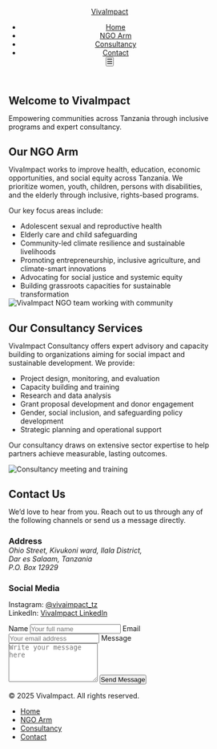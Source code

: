 <!DOCTYPE html>
<html lang="en">
<head>
  <meta charset="UTF-8" />
  <meta name="viewport" content="width=device-width, initial-scale=1" />
  <meta name="description" content="VivaImpact - Empowering communities in Tanzania through inclusive programs and consultancy services." />
  <title>VivaImpact | Empowering Communities in Tanzania</title>
  <style>
    /* Reset and base styles */
    * {
      margin: 0;
      padding: 0;
      box-sizing: border-box;
    }

  body {
      font-family: 'Open Sans', sans-serif;
      line-height: 1.6;
      color: #111;
      background-color: #fff;
      scroll-behavior: smooth;
    }

  .container {
      width: 90%;
      max-width: 1200px;
      margin: auto;
    }

   /* Navbar */
    .navbar {
      background-color: #000; /* black for strong header */
      color: white;
      padding: 1rem 0;
      position: sticky;
      top: 0;
      z-index: 999;
      box-shadow: 0 2px 5px rgba(0,0,0,0.3);
    }

  .navbar .container {
      display: flex;
      justify-content: space-between;
      align-items: center;
    }

  .logo {
      font-size: 1.8rem;
      font-weight: bold;
      color: #00bfa6; /* teal accent */
      text-decoration: none;
      letter-spacing: 2px;
    }

   .nav-links {
      list-style: none;
      display: flex;
      gap: 2rem;
      align-items: center;
    }

  .nav-links li a {
      color: white;
      text-decoration: none;
      font-weight: 600;
      transition: color 0.3s ease;
    }

  .nav-links li a:hover,
    .nav-links li a.active {
      color: #00bfa6;
    }

  #nav-toggle {
      display: none;
      background: none;
      border: none;
      font-size: 2rem;
      color: white;
      cursor: pointer;
    }

  /* Hero Section */
    .hero-section {
      background: url('https://via.placeholder.com/1200x500') center center/cover no-repeat;
      color: white;
      text-align: center;
      padding: 6rem 1rem 4rem 1rem;
      position: relative;
    }

  .hero-section::after {
      content: '';
      position: absolute;
      top:0; left:0; right:0; bottom:0;
      background-color: rgba(0,0,0,0.6);
      z-index: 1;
    }

   .hero-content {
      position: relative;
      z-index: 2;
      max-width: 700px;
      margin: 0 auto;
    }

  .hero-content h1 {
      font-size: 3rem;
      margin-bottom: 1rem;
      letter-spacing: 1.5px;
    }

   .hero-content p {
      font-size: 1.3rem;
      line-height: 1.5;
    }

   /* Sections */
    section.section {
      padding: 4rem 1rem;
    }

   section.dark-section {
      background-color: #000;
      color: #00bfa6;
    }

   section.dark-section ul {
      list-style: inside disc;
      margin-top: 1rem;
    }

  section ul {
      margin-top: 1rem;
      list-style: inside disc;
    }

  section ul li {
      margin-bottom: 0.7rem;
      font-size: 1.1rem;
    }

  section p {
      font-size: 1.1rem;
      max-width: 900px;
      margin-top: 1rem;
      margin-bottom: 1.5rem;
    }

  /* Images in sections */
    section img {
      max-width: 100%;
      height: auto;
      margin-top: 1.5rem;
      border-radius: 8px;
      box-shadow: 0 3px 10px rgba(0,0,0,0.15);
    }

  /* Contact Section */
    .contact-section {
      background-color: #f9f9f9;
    }
    .contact-info {
      display: flex;
      flex-wrap: wrap;
      gap: 3rem;
      margin-bottom: 3rem;
    }

   .contact-info > div {
      flex: 1 1 300px;
    }

   .contact-info h3 {
      color: #000;
      margin-bottom: 0.8rem;
      font-weight: 700;
    }

  .contact-info p a {
      color: #00bfa6;
      text-decoration: none;
    }

  .contact-info p a:hover {
      text-decoration: underline;
    }

   /* Contact form */
    form {
      max-width: 600px;
      background: white;
      padding: 2rem;
      border-radius: 8px;
      box-shadow: 0 3px 15px rgba(0,0,0,0.1);
    }
    form label {
      display: block;
      margin-bottom: 0.5rem;
      font-weight: 600;
      color: #000;
    }
    form input[type="text"],
    form input[type="email"],
    form textarea {
      width: 100%;
      padding: 0.8rem;
      margin-bottom: 1.5rem;
      border: 1px solid #ccc;
      border-radius: 5px;
      font-size: 1rem;
      transition: border-color 0.3s ease;
    }

   form input[type="text"]:focus,
    form input[type="email"]:focus,
    form textarea:focus {
      border-color: #00bfa6;
      outline: none;
    }

  form textarea {
      resize: vertical;
      font-family: inherit;
    }

   form button {
      background-color: #00bfa6;
      color: white;
      border: none;
      padding: 0.85rem 2rem;
      font-size: 1.1rem;
      font-weight: 700;
      border-radius: 5px;
      cursor: pointer;
      transition: background-color 0.3s ease;
    }

  form button:hover {
      background-color: #008f7f;
    }

  /* Footer */
    footer {
      background-color: #000;
      color: white;
      padding: 1.5rem 1rem;
      text-align: center;
      font-size: 0.9rem;
      margin-top: 4rem;
    }
    .footer-content {
      max-width: 1200px;
      margin: auto;
      display: flex;
      justify-content: space-between;
      flex-wrap: wrap;
      align-items: center;
    }

   .footer-nav {
      list-style: none;
      display: flex;
      gap: 1.5rem;
    }

  .footer-nav li a {
      color: #00bfa6;
      text-decoration: none;
      font-weight: 600;
      transition: color 0.3s ease;
    }

  .footer-nav li a:hover {
      color: #008f7f;
    }

  /* Responsive */
    @media (max-width: 768px) {
      .nav-links {
        position: absolute;
        top: 60px;
        right: 0;
        background-color: #000;
        flex-direction: column;
        width: 200px;
        transform: translateX(100%);
        transition: transform 0.3s ease;
        border-radius: 0 0 0 10px;
      }
    .nav-links.nav-open {
        transform: translateX(0);
      }
      .nav-links li {
        margin: 1.5rem 0;
        text-align: center;
      }
      #nav-toggle {
        display: block;
      }
      .footer-content {
        flex-direction: column;
        gap: 1rem;
      }
      .contact-info {
        flex-direction: column;
      }
    }
  </style>
  <link rel="preconnect" href="https://fonts.googleapis.com" />
  <link rel="preconnect" href="https://fonts.gstatic.com" crossorigin />
  <link href="https://fonts.googleapis.com/css2?family=Open+Sans&display=swap" rel="stylesheet" />
</head>
<body>
  <header>
    <nav class="navbar" role="navigation" aria-label="Main navigation">
      <div class="container">
        <a href="#home" class="logo">VivaImpact</a>
        <ul class="nav-links" id="nav-links">
          <li><a href="#home" class="nav-link active">Home</a></li>
          <li><a href="#ngo-arm" class="nav-link">NGO Arm</a></li>
          <li><a href="#consultancy" class="nav-link">Consultancy</a></li>
          <li><a href="#contact" class="nav-link">Contact</a></li>
        </ul>
        <button id="nav-toggle" aria-label="Toggle navigation">&#9776;</button>
      </div>
    </nav>
  </header>

  <main>
    <section id="home" class="hero-section" aria-label="Welcome to VivaImpact">
      <div class="container hero-content">
        <h1>Welcome to VivaImpact</h1>
        <p>Empowering communities across Tanzania through inclusive programs and expert consultancy.</p>
      </div>
    </section>
    <section id="ngo-arm" class="section" aria-labelledby="ngo-arm-title">
      <div class="container">
        <h2 id="ngo-arm-title">Our NGO Arm</h2>
        <p>
          VivaImpact works to improve health, education, economic opportunities, and social equity across Tanzania.
          We prioritize women, youth, children, persons with disabilities, and the elderly through inclusive, rights-based programs.
        </p>
        <p>Our key focus areas include:</p>
        <ul>
          <li>Adolescent sexual and reproductive health</li>
          <li>Elderly care and child safeguarding</li>
          <li>Community-led climate resilience and sustainable livelihoods</li>
          <li>Promoting entrepreneurship, inclusive agriculture, and climate-smart innovations</li>
          <li>Advocating for social justice and systemic equity</li>
          <li>Building grassroots capacities for sustainable transformation</li>
        </ul>
        <img src="https://via.placeholder.com/600x350" alt="VivaImpact NGO team working with community" />
      </div>
    </section>
    <section id="consultancy" class="section dark-section" aria-labelledby="consultancy-title">
      <div class="container">
        <h2 id="consultancy-title">Our Consultancy Services</h2>
        <p>
          VivaImpact Consultancy offers expert advisory and capacity building to organizations aiming for social impact and sustainable development.
          We provide:
        </p>
        <ul>
          <li>Project design, monitoring, and evaluation</li>
          <li>Capacity building and training</li>
          <li>Research and data analysis</li>
          <li>Grant proposal development and donor engagement</li>
          <li>Gender, social inclusion, and safeguarding policy development</li>
          <li>Strategic planning and operational support</li>
        </ul>
        <p>Our consultancy draws on extensive sector expertise to help partners achieve measurable, lasting outcomes.</p>
        <img src="https://via.placeholder.com/600x350" alt="Consultancy meeting and training" />
      </div>
    </section>
    <section id="contact" class="section contact-section" aria-labelledby="contact-title">
      <div class="container">
        <h2 id="contact-title">Contact Us</h2>
        <p>We’d love to hear from you. Reach out to us through any of the following channels or send us a message directly.</p>
        <div class="contact-info">
          <div>
            <h3>Address</h3>
            <address>
              Ohio Street, Kivukoni ward, Ilala District,<br/>
              Dar es Salaam, Tanzania<br/>
              P.O. Box 12929
            </address>
          </div>
          <div>
            <h3>Social Media</h3>
            <p>
              Instagram: <a href="https://www.instagram.com/vivaimpact_tz" target="_blank" rel="noopener noreferrer">@vivaimpact_tz</a><br />
              LinkedIn: <a href="https://www.linkedin.com/company/107254206/admin/dashboard/" target="_blank" rel="noopener noreferrer">VivaImpact LinkedIn</a>
            </p>
          </div>
        </div>
        <form id="contact-form" action="https://formspree.io/f/mvovwvvr" method="POST" novalidate>
          <label for="name">Name</label>
          <input type="text" id="name" name="name" placeholder="Your full name" required autocomplete="name" />
          <label for="email">Email</label>
          <input type="email" id="email" name="_replyto" placeholder="Your email address" required autocomplete="email" />
          <label for="message">Message</label>
          <textarea id="message" name="message" rows="5" placeholder="Write your message here" required></textarea>
          <button type="submit">Send Message</button>
        </form>
      </div>
    </section>
  </main>

  <footer>
    <div class="container footer-content">
      <p>&copy; 2025 VivaImpact. All rights reserved.</p>
      <nav aria-label="Footer navigation">
        <ul class="footer-nav">
          <li><a href="#home">Home</a></li>
          <li><a href="#ngo-arm">NGO Arm</a></li>
          <li><a href="#consultancy">Consultancy</a></li>
          <li><a href="#contact">Contact</a></li>
        </ul>
      </nav>
    </div>
  </footer>

  <script>
    // Responsive nav toggle
    const navToggle = document.getElementById('nav-toggle');
    const navLinks = document.getElementById('nav-links');

    navToggle.addEventListener('click', () => {
      navLinks.classList.toggle('nav-open');
    });

    // Smooth scroll & active nav link highlight
    const links = document.querySelectorAll('.nav-link');

    function setActiveLink() {
      let index = links.length;

      while (--index && window.scrollY + 60 < document.querySelector(links[index].getAttribute('href')).offsetTop) {}

      links.forEach((link) => link.classList.remove('active'));
      links[index].classList.add('active');
    }

    setActiveLink();
    window.addEventListener('scroll', setActiveLink);

    // Form submission feedback
    const form = document.getElementById('contact-form');
    form.addEventListener('submit', function (e) {
      alert('Thank you for contacting VivaImpact! We will get back to you shortly.');
    });
  </script>
</body>
</html>
